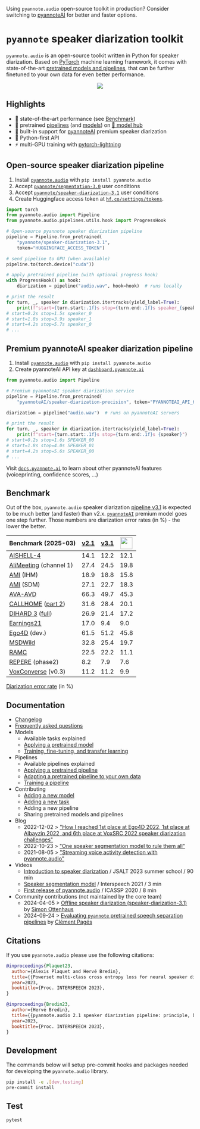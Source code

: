 Using `pyannote.audio` open-source toolkit in production?
Consider switching to [pyannoteAI](https://www.pyannote.ai) for better and faster options.

# `pyannote` speaker diarization toolkit

`pyannote.audio` is an open-source toolkit written in Python for speaker diarization. Based on [PyTorch](https://pytorch.org) machine learning framework, it comes with state-of-the-art [pretrained models and pipelines](https://hf.co/pyannote), that can be further finetuned to your own data for even better performance.

<p align="center">
 <a href="https://www.youtube.com/watch?v=37R_R82lfwA"><img src="https://img.youtube.com/vi/37R_R82lfwA/0.jpg"></a>
</p>


## Highlights

- :exploding_head: state-of-the-art performance (see [Benchmark](#benchmark))
- :hugs: pretrained [pipelines](https://hf.co/models?other=pyannote-audio-pipeline) (and [models](https://hf.co/models?other=pyannote-audio-model)) on [:hugs: model hub](https://huggingface.co/pyannote)
- :rocket: built-in support for [pyannoteAI](https://pyannote.ai) premium speaker diarization
- :snake: Python-first API
- :zap: multi-GPU training with [pytorch-lightning](https://pytorchlightning.ai/)

## Open-source speaker diarization pipeline

1. Install [`pyannote.audio`](https://github.com/pyannote/pyannote-audio) with `pip install pyannote.audio`
2. Accept [`pyannote/segmentation-3.0`](https://hf.co/pyannote/segmentation-3.0) user conditions
3. Accept [`pyannote/speaker-diarization-3.1`](https://hf.co/pyannote/speaker-diarization-3.1) user conditions
4. Create Huggingface access token at [`hf.co/settings/tokens`](https://hf.co/settings/tokens).

```python
import torch
from pyannote.audio import Pipeline
from pyannote.audio.pipelines.utils.hook import ProgressHook

# Open-source pyannote speaker diarization pipeline
pipeline = Pipeline.from_pretrained(
    "pyannote/speaker-diarization-3.1",
    token="HUGGINGFACE_ACCESS_TOKEN")

# send pipeline to GPU (when available)
pipeline.to(torch.device("cuda"))

# apply pretrained pipeline (with optional progress hook)
with ProgressHook() as hook:
    diarization = pipeline("audio.wav", hook=hook)  # runs locally

# print the result
for turn, _, speaker in diarization.itertracks(yield_label=True):
    print(f"start={turn.start:.1f}s stop={turn.end:.1f}s speaker_{speaker}")
# start=0.2s stop=1.5s speaker_0
# start=1.8s stop=3.9s speaker_1
# start=4.2s stop=5.7s speaker_0
# ...

```

## Premium pyannoteAI speaker diarization pipeline

1. Install [`pyannote.audio`](https://github.com/pyannote/pyannote-audio) with `pip install pyannote.audio`
2. Create pyannoteAI API key at [`dashboard.pyannote.ai`](https://dashboard.pyannote.ai)

```python
from pyannote.audio import Pipeline

# Premium pyannoteAI speaker diarization service
pipeline = Pipeline.from_pretrained(
    "pyannoteAI/speaker-diarization-precision", token="PYANNOTEAI_API_KEY")

diarization = pipeline("audio.wav")  # runs on pyannoteAI servers

# print the result
for turn, _, speaker in diarization.itertracks(yield_label=True):
    print(f"start={turn.start:.1f}s stop={turn.end:.1f}s {speaker}")
# start=0.2s stop=1.6s SPEAKER_00
# start=1.8s stop=4.0s SPEAKER_01 
# start=4.2s stop=5.6s SPEAKER_00
# ...
```

Visit [`docs.pyannote.ai`](https://docs.pyannote.ai) to learn about other pyannoteAI features (voiceprinting, confidence scores, ...)

## Benchmark

Out of the box, `pyannote.audio` speaker diarization [pipeline v3.1](https://hf.co/pyannote/speaker-diarization-3.1) is expected to be much better (and faster) than v2.x. [`pyannoteAI`](https://www.pyannote.ai) premium model goes one step further. Those numbers are diarization error rates (in %) - the lower the better.

| Benchmark (2025-03)  | [v2.1](https://hf.co/pyannote/speaker-diarization-2.1) | [v3.1](https://hf.co/pyannote/speaker-diarization-3.1) | <a href="https://docs.pyannote.ai"><img src="https://avatars.githubusercontent.com/u/162698670" width="32" /></a>       | 
| --------------------------------------------------------------------------------------------------------------------------- | ------------------------------------------------------ | ------------------------------------------------------ | ------------------------------------------------ |
| [AISHELL-4](https://arxiv.org/abs/2104.03603)                                                                               | 14.1                                                   | 12.2                                                   | 12.1                                             |
| [AliMeeting](https://www.openslr.org/119/) (channel 1)                                                                      | 27.4                                                   | 24.5                                                   | 19.8                                             |
| [AMI](https://groups.inf.ed.ac.uk/ami/corpus/) (IHM)                                                                        | 18.9                                                   | 18.8                                                   | 15.8                                             |
| [AMI](https://groups.inf.ed.ac.uk/ami/corpus/) (SDM)                                                                        | 27.1                                                   | 22.7                                                   | 18.3                                             |
| [AVA-AVD](https://arxiv.org/abs/2111.14448)                                                                                 | 66.3                                                   | 49.7                                                   | 45.3                                             |
| [CALLHOME](https://catalog.ldc.upenn.edu/LDC2001S97) ([part 2](https://github.com/BUTSpeechFIT/CALLHOME_sublists/issues/1)) | 31.6                                                   | 28.4                                                   | 20.1                                             |
| [DIHARD 3](https://catalog.ldc.upenn.edu/LDC2022S14) ([full](https://arxiv.org/abs/2012.01477))                             | 26.9                                                   | 21.4                                                   | 17.2                                             |
| [Earnings21](https://github.com/revdotcom/speech-datasets)                                                                  | 17.0                                                   | 9.4                                                    | 9.0                                              |
| [Ego4D](https://arxiv.org/abs/2110.07058) (dev.)                                                                            | 61.5                                                   | 51.2                                                   | 45.8                                             |
| [MSDWild](https://github.com/X-LANCE/MSDWILD)                                                                               | 32.8                                                   | 25.4                                                   | 19.7                                             |
| [RAMC](https://www.openslr.org/123/)                                                                                        | 22.5                                                   | 22.2                                                   | 11.1                                             |
| [REPERE](https://www.islrn.org/resources/360-758-359-485-0/) (phase2)                                                       | 8.2                                                    | 7.9                                                    |  7.6                                             |
| [VoxConverse](https://github.com/joonson/voxconverse) (v0.3)                                                                | 11.2                                                   | 11.2                                                   |  9.9                                             |

[Diarization error rate](http://pyannote.github.io/pyannote-metrics/reference.html#diarization) (in %)


## Documentation

- [Changelog](CHANGELOG.md)
- [Frequently asked questions](FAQ.md)
- Models
  - Available tasks explained
  - [Applying a pretrained model](tutorials/applying_a_model.ipynb)
  - [Training, fine-tuning, and transfer learning](tutorials/training_a_model.ipynb)
- Pipelines
  - Available pipelines explained
  - [Applying a pretrained pipeline](tutorials/applying_a_pipeline.ipynb)
  - [Adapting a pretrained pipeline to your own data](tutorials/adapting_pretrained_pipeline.ipynb)
  - [Training a pipeline](tutorials/voice_activity_detection.ipynb)
- Contributing
  - [Adding a new model](tutorials/add_your_own_model.ipynb)
  - [Adding a new task](tutorials/add_your_own_task.ipynb)
  - Adding a new pipeline
  - Sharing pretrained models and pipelines
- Blog
  - 2022-12-02 > ["How I reached 1st place at Ego4D 2022, 1st place at Albayzin 2022, and 6th place at VoxSRC 2022 speaker diarization challenges"](tutorials/adapting_pretrained_pipeline.ipynb)
  - 2022-10-23 > ["One speaker segmentation model to rule them all"](https://herve.niderb.fr/fastpages/2022/10/23/One-speaker-segmentation-model-to-rule-them-all)
  - 2021-08-05 > ["Streaming voice activity detection with pyannote.audio"](https://herve.niderb.fr/fastpages/2021/08/05/Streaming-voice-activity-detection-with-pyannote.html)
- Videos
  - [Introduction to speaker diarization](https://umotion.univ-lemans.fr/video/9513-speech-segmentation-and-speaker-diarization/) / JSALT 2023 summer school / 90 min
  - [Speaker segmentation model](https://www.youtube.com/watch?v=wDH2rvkjymY) / Interspeech 2021 / 3 min
  - [First release of pyannote.audio](https://www.youtube.com/watch?v=37R_R82lfwA) / ICASSP 2020 / 8 min
- Community contributions (not maintained by the core team)
  - 2024-04-05 > [Offline speaker diarization (speaker-diarization-3.1)](tutorials/community/offline_usage_speaker_diarization.ipynb) by [Simon Ottenhaus](https://github.com/simonottenhauskenbun)
  - 2024-09-24 > [Evaluating `pyannote` pretrained speech separation pipelines](tutorials/community/eval_separation_pipeline.ipynb) by  [Clément Pagés](https://github.com/)

## Citations

If you use `pyannote.audio` please use the following citations:

```bibtex
@inproceedings{Plaquet23,
  author={Alexis Plaquet and Hervé Bredin},
  title={{Powerset multi-class cross entropy loss for neural speaker diarization}},
  year=2023,
  booktitle={Proc. INTERSPEECH 2023},
}
```

```bibtex
@inproceedings{Bredin23,
  author={Hervé Bredin},
  title={{pyannote.audio 2.1 speaker diarization pipeline: principle, benchmark, and recipe}},
  year=2023,
  booktitle={Proc. INTERSPEECH 2023},
}
```

## Development

The commands below will setup pre-commit hooks and packages needed for developing the `pyannote.audio` library.

```bash
pip install -e .[dev,testing]
pre-commit install
```

## Test

```bash
pytest
```
